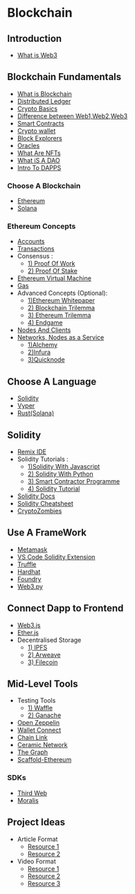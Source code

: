 # Blockchain

## Introduction
- [What is Web3](https://www.freecodecamp.org/news/what-is-web3/)

## Blockchain Fundamentals
- [What is Blockchain](https://www.geeksforgeeks.org/blockchain-technology-introduction)
- [Distributed Ledger](https://www.geeksforgeeks.org/what-is-blockchain-distributed-ledger)
- [Crypto Basics](https://www.oswego.edu/cts/basics-about-cryptocurrency)
- [Difference between Web1,Web2,Web3](https://www.simplilearn.com/what-is-web-1-0-web-2-0-and-web-3-0-with-their-difference-article)
- [Smart Contracts](https://ethereum.org/en/developers/docs/smart-contracts/)
- [Crypto wallet](https://www.businessinsider.com/personal-finance/crypto-wallet)
- [Block Explorers](https://www.gemini.com/cryptopedia/what-is-a-block-explorer-btc-bch-eth-ltc)
- [Oracles](https://chain.link/education/blockchain-oracles)
- [What Are NFTs](https://www.forbes.com/advisor/investing/cryptocurrency/nft-non-fungible-token/)
- [What iS A DAO](https://www.forbes.com/sites/cathyhackl/2021/06/01/what-are-daos-and-why-you-should-pay-attention/?sh=343b04067305)
- [Intro To DAPPS](https://ethereum.org/en/developers/docs/dapps/)

### Choose A Blockchain
- [Ethereum](https://ethereum.org/)
- [Solana](https://solana.com/)

### Ethereum Concepts
- [Accounts](https://ethereum.org/en/developers/docs/accounts/)
- [Transactions](https://ethereum.org/en/developers/docs/transactions)
- Consensus :
  - [1) Proof Of Work](https://www.investopedia.com/terms/p/proof-work.asp)
  - [2) Proof Of Stake](https://www.investopedia.com/terms/p/proof-stake-pos.asp)
- [Ethereum Virtual Machine](https://ethereum.org/en/developers/docs/evm/)
- [Gas](https://ethereum.org/en/developers/docs/gas/)
- Advanced Concepts (Optional):
  - [1)Ethereum Whitepaper](https://ethereum.org/en/whitepaper/)
  - [2) Blockchain Trilemma](https://www.gemini.com/cryptopedia/blockchain-trilemma-decentralization-scalability-definition)
  - [3) Ethereum Trilemma](https://ethereum.org/en/upgrades/vision)
  - [4) Endgame](https://vitalik.ca/general/2021/12/06/endgame.html)
- [Nodes And Clients](https://ethereum.org/en/developers/docs/nodes-and-clients/)
- [Networks, Nodes as a Service](https://ethereum.org/en/developers/docs/networks)
  - [1)Alchemy](https://www.alchemy.com/)
  - [2)Infura](https://infura.io/)
  - [3)Quicknode](https://www.quicknode.com/)

## Choose A Language
- [Solidity](https://docs.soliditylang.org/)
- [Vyper](https://vyper.readthedocs.io/en/stable/)
- [Rust(Solana)](https://docs.solana.com/developing/on-chain-programs/developing-rust)

## Solidity
- [Remix IDE](https://remix-project.org/)
- Solidity Tutorials :
  - [1)Solidity With Javascript](https://youtu.be/gyMwXuJrbJQ)
  - [2) Solidity With Python](https://youtu.be/M576WGiDBdQ) 
  - [3) Smart Contractor Programme](https://www.youtube.com/channel/UCJWh7F3AFyQ_x01VKzr9eyA)
  - [4) Solidity Tutorial](https://youtu.be/3g2WT2jms_k)
- [Solidity Docs](https://docs.soliditylang.org/en/v0.8.16/)
- [Solidity Cheatsheet](https://intellipaat.com/mediaFiles/2019/03/Solidity-Cheat-Sheet.jpg)
- [CryptoZombies](https://cryptozombies.io/)

## Use A FrameWork
- [Metamask](https://docs.metamask.io/guide/)
- [VS Code Solidity Extension](https://marketplace.visualstudio.com/items?itemName=JuanBlanco.solidity)
- [Truffle](https://trufflesuite.com/)
- [Hardhat](https://hardhat.org/docs)
- [Foundry](https://getfoundry.sh/)
- [Web3.py](https://web3py.readthedocs.io/)

## Connect Dapp to Frontend
- [Web3.js](https://web3js.readthedocs.io/en/v1.7.5/)
- [Ether.js](https://docs.ethers.io/v5/)
-  Decentralised Storage
   - [1) IPFS](https://docs.ipfs.tech/install/)
   - [2) Arweave](https://docs.arweave.org/info/) 
   - [3) Filecoin](https://docs.filecoin.io/)

## Mid-Level Tools
- Testing Tools
  - [1) Waffle](https://ethereum-waffle.readthedocs.io/en/latest/)   
  - [2) Ganache](https://trufflesuite.com/docs/ganache/) 
-  [Open Zeppelin](https://docs.openzeppelin.com/)
-  [Wallet Connect](https://docs.walletconnect.com/2.0/)
-  [Chain Link](https://docs.chain.link/)
-  [Ceramic Network](https://developers.ceramic.network/learn/welcome/)
-  [The Graph](https://thegraph.com/docs/en/)
-  [Scaffold-Ethereum](https://docs.scaffoldeth.io/scaffold-eth/)
 
 ### SDKs
- [Third Web](https://portal.thirdweb.com/)
- [Moralis](https://docs.moralis.io/moralis-dapp/getting-started)

## Project Ideas
- Article Format
  - [Resource 1](https://dev.to/edge-and-node/the-complete-guide-to-full-stack-web3-development-4g74)
  - [Resource 2](https://dev.to/dabit3/the-complete-guide-to-full-stack-ethereum-development-3j13) 
- Video Format
  - [Resource 1](https://www.youtube.com/c/MoralisWeb3)
  - [Resource 2](https://www.youtube.com/c/AlchemyPlatform) 
  - [Resource 3](https://www.youtube.com/channel/UCY0xL8V6NzzFcwzHCgB8orQ)
